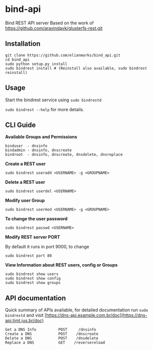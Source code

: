 bind-api
===============

Bind REST API server
Based on the work of https://github.com/aravindavk/glusterfs-rest.git

## Installation

    git clone https://github.com/elianmarks/bind_api.git
    cd bind_api
    sudo python setup.py install
    sudo bindrest install # (Reinstall also available, sudo bindrest reinstall)

## Usage

Start the bindrest service using `sudo bindrestd`

`sudo bindrest --help` for more details.

## CLI Guide

**Available Groups and Permissions**

    binduser  - dnsinfo
    bindadmin - dnsinfo, dnscreate
    bindroot  - dnsinfo, dnscreate, dnsdelete, dnsreplace

**Create a REST user**  

    sudo bindrest useradd <USERNAME> -g <GROUPNAME>

**Delete a REST user**  

    sudo bindrest userdel <USERNAME>

**Modify user Group**  

    sudo bindrest usermod <USERNAME> -g <GROUPNAME>

**To change the user password**  

    sudo bindrest passwd <USERNAME>

**Modify REST server PORT**  

By default it runs in port 9000, to change

    sudo bindrest port 80

**View Information about REST users, config or Groups**  

    sudo bindrest show users
    sudo bindrest show config
    sudo bindrest show groups

## API documentation

Quick summary of APIs available, for detailed documentation run `sudo bindrestd` and visit [https://dns-api.example.com.br/doc](https://dns-api.tjmt.jus.br/doc)

    Get a DNS Info          POST     /dnsinfo
    Create a DNS            POST    /dnscreate
    Delete a DNS            POST    /dnsdelete
    Replace a DNS           GET    /reversereload
